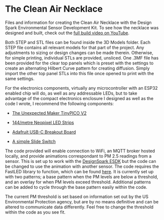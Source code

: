 # The Clean Air Necklace
Files and information for creating the Clean Air Necklace with the Design Spark Environmental Sensor Development Kit. To see how the necklace was designed and built, check out the [full build video on YouTube](https://youtu.be/niAL5Nqm1jY).

Both STEP and STL files can be found inside the 3D Models folder. Each STEP file contains all relevant models for that part of the project. Any adjustments to sizing or design changes can be made therein. Otherwise, for simple printing, individual STLs are provided, unsliced. One .3MF file has been provided for the clear top panels which is preset with the settings to create an alternating Hilbert Curve pattern for creating diffusion. Simply import the other top panel STLs into this file once opened to print with the same settings.

For the electronics components, virtually any microcontroller with an ESP32 enabled chip will do, as well as any addressable LEDs, but to take advantage of the compact electronics enclosure I designed as well as the code I wrote, I recommend the following components:

- [The Unexpected Maker TinyPICO V2](https://www.tinypico.com/)

- [144/metre Neopixel LED Strips](https://www.adafruit.com/product/1506)

- [Adafruit USB-C Breakout Board](https://www.adafruit.com/product/4090)

- [A simple Slide Switch](https://www.adafruit.com/product/805)


The code provided will enable connection to WiFi, an MQTT broker hosted locally, and provide animations correspondant to PM 2.5 readings from a sensor. This is set up to work with the [DesignSpark ESDK](https://www.rs-online.com/designspark/introducing-the-environmental-sensor-development-kit) but the code can be changed to use the animation with another sensor. The code requires the FastLED library to function, which can be found [here](https://github.com/FastLED/FastLED). It is currently set up with two patterns; a base pattern when the PM levels are below a threshold, and an overlay for when PM levels exceed threshold. Additional patterns can be added to cycle through the base pattern easily within the code.

The current PM threshold is set based on information set out by the US Environmental Protection agency, but are by no means definitive and can be altered to communicate data differently. Feel free to change the threshold within the code as you see fit.
